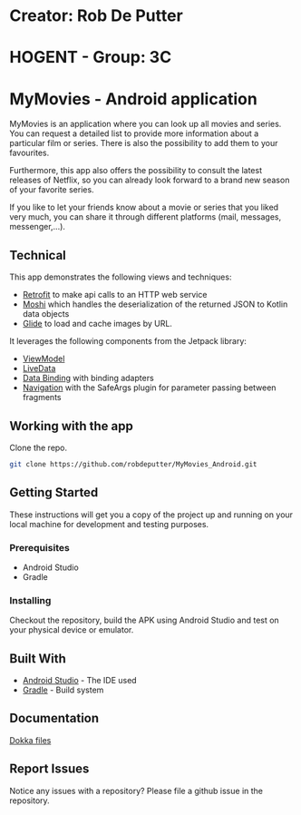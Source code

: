# Creator: Rob De Putter
# HOGENT - Group: 3C

# MyMovies - Android application

MyMovies is an application where you can look up all movies and series. You can request a detailed list to provide more information about a particular film or series.  There is also the possibility to add them to your favourites. 

Furthermore, this app also offers the possibility to consult the latest releases of Netflix, so you can already look forward to a brand new season of your favorite series.

If you like to let your friends know about a movie or series that you liked very much, you can share it through different platforms (mail, messages, messenger,...).

## Technical
This app demonstrates the following views and techniques:

* [Retrofit](https://square.github.io/retrofit/) to make api calls to an HTTP web service
* [Moshi](https://github.com/square/moshi) which handles the deserialization of the returned JSON to Kotlin data objects 
* [Glide](https://bumptech.github.io/glide/) to load and cache images by URL.
  
It leverages the following components from the Jetpack library:

* [ViewModel](https://developer.android.com/topic/libraries/architecture/viewmodel)
* [LiveData](https://developer.android.com/topic/libraries/architecture/livedata)
* [Data Binding](https://developer.android.com/topic/libraries/data-binding/) with binding adapters
* [Navigation](https://developer.android.com/topic/libraries/architecture/navigation/) with the SafeArgs plugin for parameter passing between fragments

## Working with the app

Clone the repo.

```bash
git clone https://github.com/robdeputter/MyMovies_Android.git
```
## Getting Started

These instructions will get you a copy of the project up and running on your local machine
for development and testing purposes.

### Prerequisites

- Android Studio
- Gradle


### Installing

Checkout the repository, build the APK using Android Studio and test on your physical device or emulator. 

## Built With

* [Android Studio](https://developer.android.com/studio) - The IDE used
* [Gradle](https://gradle.org/) - Build system

## Documentation

[Dokka files](app/javadoc/app/index.md)

## Report Issues

Notice any issues with a repository? Please file a github issue in the repository.
